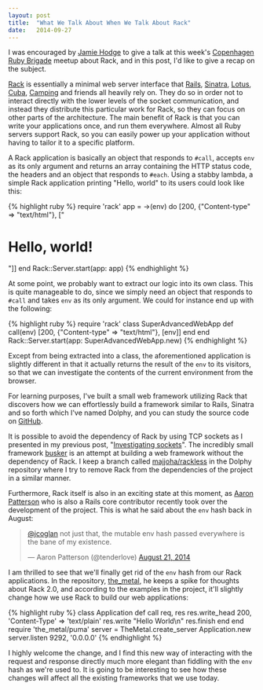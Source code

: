 ```yaml
---
layout: post
title:  "What We Talk About When We Talk About Rack"
date:   2014-09-27
---
```


I was encouraged by [Jamie Hodge](https://twitter.com/jamiemhodge) to give a
talk at this week's [Copenhagen Ruby Brigade](http://www.copenhagenrb.dk/) meetup
about Rack, and in this post, I'd like to give a recap on the subject.

[Rack](https://github.com/rack/rack) is essentially a minimal web server
interface that [Rails](http://rubyonrails.org/),
[Sinatra](http://www.sinatrarb.com/), [Lotus](http://lotusrb.org/),
[Cuba](http://cuba.is/), [Camping](http://camping.io/) and friends all heavily
rely on. They do so in order not to interact directly with the lower levels of
the socket communication, and instead they distribute this particular work for
Rack, so they can focus on other parts of the architecture. The main benefit of
Rack is that you can write your applications once, and run them everywhere.
Almost all Ruby servers support Rack, so you can easily power up your
application without having to tailor it to a specific platform.

A Rack application is basically an object that responds to `#call`, accepts
`env` as its only argument and returns an array containing the HTTP status code,
the headers and an object that responds to `#each`. Using a stabby lambda, a
simple Rack application printing "Hello, world" to its users could look like
this:

{% highlight ruby %}
require 'rack'
app = ->(env) do
  [200, {"Content-type" => "text/html"}, ["<h1>Hello, world!</h1>"]]
end
Rack::Server.start(app: app)
{% endhighlight %}

At some point, we probably want to extract our logic into its own class. This is
quite manageable to do, since we simply need an object that responds to `#call`
and takes `env` as its only argument. We could for instance end up with the
following:

{% highlight ruby %}
require 'rack'
class SuperAdvancedWebApp
  def call(env)
    [200, {"Content-type" => "text/html"}, [env]]
  end
end
Rack::Server.start(app: SuperAdvancedWebApp.new)
{% endhighlight %}

Except from being extracted into a class, the aforementioned application is
slightly different in that it actually returns the result of the `env` to its
visitors, so that we can investigate the contents of the current environment
from the browser.

For learning purposes, I've built a small web framework utilizing Rack that
discovers how we can effortlessly build a framework similar to Rails, Sinatra
and so forth which I've named Dolphy, and you can study the source code on
[GitHub](https://github.com/majjoha/dolphy).

It is possible to avoid the dependency of Rack by using TCP sockets as I
presented in my previous post, "[Investigating
sockets](/2014/09/17/investigating-sockets/)". The incredibly small framework
[busker](https://github.com/pachacamac/busker) is an attempt at building a web
framework without the dependency of Rack. I keep a branch called
[majjoha/rackless](https://github.com/majjoha/dolphy/tree/majjoha/rackless) in
the Dolphy repository where I try to remove Rack from the dependencies of the
project in a similar manner.

Furthermore, Rack itself is also in an exciting state at this moment, as [Aaron
Patterson](https://twitter.com/tenderlove) who is also a Rails core contributor
recently took over the development of the project. This is what he said about
the `env` hash back in August:

<blockquote class="twitter-tweet" data-conversation="none" lang="en"><p><a href="https://twitter.com/jcoglan">@jcoglan</a> not just that, the mutable env hash passed everywhere is the bane of my existence.</p>&mdash; Aaron Patterson (@tenderlove) <a href="https://twitter.com/tenderlove/status/502479098975764480">August 21, 2014</a></blockquote>
<script async src="//platform.twitter.com/widgets.js" charset="utf-8"></script>

I am thrilled to see that we'll finally get rid of the `env` hash from our Rack
applications. In the repository,
[the_metal](https://github.com/tenderlove/the_metal), he keeps a spike for
thoughts about Rack 2.0, and according to the examples in the project, it'll
slightly change how we use Rack to build our web applications:

{% highlight ruby %}
class Application
  def call req, res
    res.write_head 200, 'Content-Type' => 'text/plain'
    res.write "Hello World\n"
    res.finish
  end
end
require 'the_metal/puma'
server = TheMetal.create_server Application.new
server.listen 9292, '0.0.0.0'
{% endhighlight %}

I highly welcome the change, and I find this new way of interacting with the
request and response directly much more elegant than fiddling with the `env`
hash as we're used to. It is going to be interesting to see how these changes
will affect all the existing frameworks that we use today.

